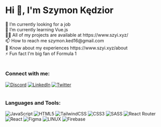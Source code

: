 <h1>Hi 👋, I'm Szymon Kędzior</h1>
🔭 I’m currently looking for a job<br>🌱 I’m currently learning Vue.js<br>👨‍💻 All of my projects are available at https://www.szyi.xyz/<br>📫 How to reach me szymon.ked16@gmail.com<br>📄 Know about my experiences https://www.szyi.xyz/about<br>⚡ Fun fact I'm big fan of Formula 1<br>

# <h3 align="left">Connect with me:</h3>
[![Discord](https://img.shields.io/badge/Discord-%237289DA.svg?logo=discord&logoColor=white)](https://discord.gg/szyi) [![LinkedIn](https://img.shields.io/badge/LinkedIn-%230077B5.svg?logo=linkedin&logoColor=white)](https://linkedin.com/in/szymon-ked16) [![Twitter](https://img.shields.io/badge/Twitter-%231DA1F2.svg?logo=Twitter&logoColor=white)](https://twitter.com/szyked) 

# <h3 align="left">Languages and Tools:</h3>
![JavaScript](https://img.shields.io/badge/javascript-%23323330.svg?style=for-the-badge&logo=javascript&logoColor=%23F7DF1E) ![HTML5](https://img.shields.io/badge/html5-%23E34F26.svg?style=for-the-badge&logo=html5&logoColor=white) ![TailwindCSS](https://img.shields.io/badge/tailwindcss-%2338B2AC.svg?style=for-the-badge&logo=tailwind-css&logoColor=white) ![CSS3](https://img.shields.io/badge/css3-%231572B6.svg?style=for-the-badge&logo=css3&logoColor=white) ![SASS](https://img.shields.io/badge/SASS-hotpink.svg?style=for-the-badge&logo=SASS&logoColor=white) ![React Router](https://img.shields.io/badge/React_Router-CA4245?style=for-the-badge&logo=react-router&logoColor=white) ![React](https://img.shields.io/badge/react-%2320232a.svg?style=for-the-badge&logo=react&logoColor=%2361DAFB)  	![Figma](https://img.shields.io/badge/figma-%23F24E1E.svg?style=for-the-badge&logo=figma&logoColor=white) ![LINUX](https://img.shields.io/badge/Linux-FCC624?style=for-the-badge&logo=linux&logoColor=black) ![Firebase](https://img.shields.io/badge/firebase-%23039BE5.svg?style=for-the-badge&logo=firebase)

